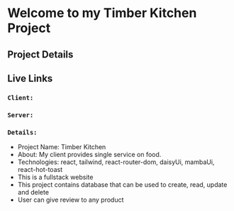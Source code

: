 # Welcome to my Timber Kitchen Project

## Project Details


## Live Links 
### `Client:`
### `Server:`

### `Details:`

- Project Name: Timber Kitchen
- About: My client provides single service on food.
- Technologies: react, tailwind, react-router-dom, daisyUi, mambaUi, react-hot-toast
- This is a fullstack website
- This project contains database that can be used to create, read, update and delete 
- User can give review to any product
